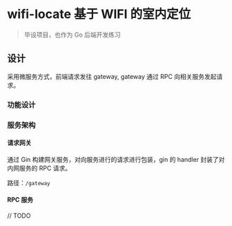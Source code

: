# wifi-locate 基于 WIFI 的室内定位

> 毕设项目，也作为 Go 后端开发练习

## 设计

采用微服务方式，前端请求发往 gateway, gateway 通过 RPC 向相关服务发起请求。

### 功能设计



### 服务架构

#### 请求网关

通过 Gin 构建网关服务，对向服务进行的请求进行包装，gin 的 handler 封装了对内网服务的 RPC 请求。

路径：`/gateway`

#### RPC 服务

// TODO
